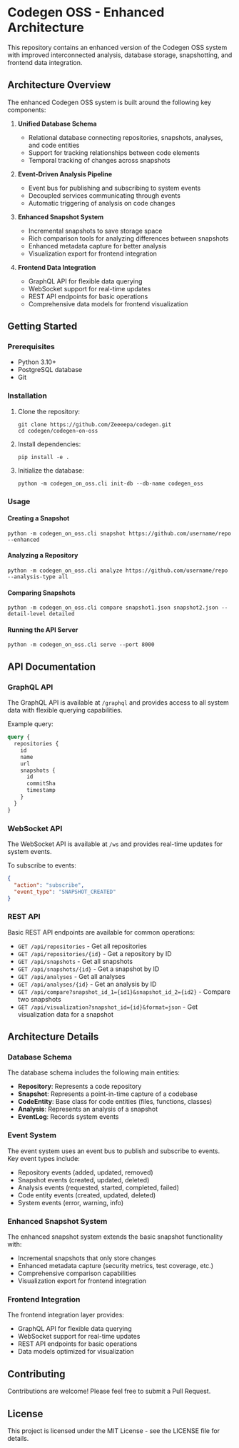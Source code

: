 # Codegen OSS - Enhanced Architecture

This repository contains an enhanced version of the Codegen OSS system with improved interconnected analysis, database storage, snapshotting, and frontend data integration.

## Architecture Overview

The enhanced Codegen OSS system is built around the following key components:

1. **Unified Database Schema**
   - Relational database connecting repositories, snapshots, analyses, and code entities
   - Support for tracking relationships between code elements
   - Temporal tracking of changes across snapshots

2. **Event-Driven Analysis Pipeline**
   - Event bus for publishing and subscribing to system events
   - Decoupled services communicating through events
   - Automatic triggering of analysis on code changes

3. **Enhanced Snapshot System**
   - Incremental snapshots to save storage space
   - Rich comparison tools for analyzing differences between snapshots
   - Enhanced metadata capture for better analysis
   - Visualization export for frontend integration

4. **Frontend Data Integration**
   - GraphQL API for flexible data querying
   - WebSocket support for real-time updates
   - REST API endpoints for basic operations
   - Comprehensive data models for frontend visualization

## Getting Started

### Prerequisites

- Python 3.10+
- PostgreSQL database
- Git

### Installation

1. Clone the repository:
   ```
   git clone https://github.com/Zeeeepa/codegen.git
   cd codegen/codegen-on-oss
   ```

2. Install dependencies:
   ```
   pip install -e .
   ```

3. Initialize the database:
   ```
   python -m codegen_on_oss.cli init-db --db-name codegen_oss
   ```

### Usage

#### Creating a Snapshot

```
python -m codegen_on_oss.cli snapshot https://github.com/username/repo --enhanced
```

#### Analyzing a Repository

```
python -m codegen_on_oss.cli analyze https://github.com/username/repo --analysis-type all
```

#### Comparing Snapshots

```
python -m codegen_on_oss.cli compare snapshot1.json snapshot2.json --detail-level detailed
```

#### Running the API Server

```
python -m codegen_on_oss.cli serve --port 8000
```

## API Documentation

### GraphQL API

The GraphQL API is available at `/graphql` and provides access to all system data with flexible querying capabilities.

Example query:
```graphql
query {
  repositories {
    id
    name
    url
    snapshots {
      id
      commitSha
      timestamp
    }
  }
}
```

### WebSocket API

The WebSocket API is available at `/ws` and provides real-time updates for system events.

To subscribe to events:
```json
{
  "action": "subscribe",
  "event_type": "SNAPSHOT_CREATED"
}
```

### REST API

Basic REST API endpoints are available for common operations:

- `GET /api/repositories` - Get all repositories
- `GET /api/repositories/{id}` - Get a repository by ID
- `GET /api/snapshots` - Get all snapshots
- `GET /api/snapshots/{id}` - Get a snapshot by ID
- `GET /api/analyses` - Get all analyses
- `GET /api/analyses/{id}` - Get an analysis by ID
- `GET /api/compare?snapshot_id_1={id1}&snapshot_id_2={id2}` - Compare two snapshots
- `GET /api/visualization?snapshot_id={id}&format=json` - Get visualization data for a snapshot

## Architecture Details

### Database Schema

The database schema includes the following main entities:

- **Repository**: Represents a code repository
- **Snapshot**: Represents a point-in-time capture of a codebase
- **CodeEntity**: Base class for code entities (files, functions, classes)
- **Analysis**: Represents an analysis of a snapshot
- **EventLog**: Records system events

### Event System

The event system uses an event bus to publish and subscribe to events. Key event types include:

- Repository events (added, updated, removed)
- Snapshot events (created, updated, deleted)
- Analysis events (requested, started, completed, failed)
- Code entity events (created, updated, deleted)
- System events (error, warning, info)

### Enhanced Snapshot System

The enhanced snapshot system extends the basic snapshot functionality with:

- Incremental snapshots that only store changes
- Enhanced metadata capture (security metrics, test coverage, etc.)
- Comprehensive comparison capabilities
- Visualization export for frontend integration

### Frontend Integration

The frontend integration layer provides:

- GraphQL API for flexible data querying
- WebSocket support for real-time updates
- REST API endpoints for basic operations
- Data models optimized for visualization

## Contributing

Contributions are welcome! Please feel free to submit a Pull Request.

## License

This project is licensed under the MIT License - see the LICENSE file for details.

